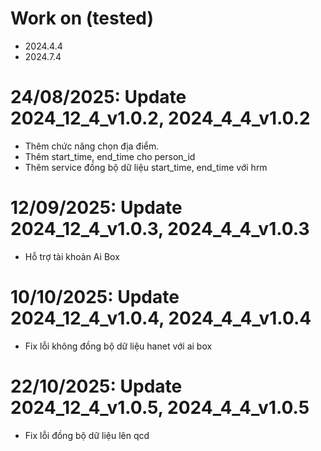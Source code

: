 # Work on (tested)
- 2024.4.4
- 2024.7.4

# 24/08/2025: Update 2024_12_4_v1.0.2, 2024_4_4_v1.0.2
- Thêm chức năng chọn địa điểm.
- Thêm start_time, end_time cho person_id
- Thêm service đồng bộ dữ liệu start_time, end_time với hrm

# 12/09/2025: Update 2024_12_4_v1.0.3, 2024_4_4_v1.0.3
- Hỗ trợ tài khoản Ai Box

# 10/10/2025: Update 2024_12_4_v1.0.4, 2024_4_4_v1.0.4
- Fix lỗi không đồng bộ dữ liệu hanet với ai box

# 22/10/2025: Update 2024_12_4_v1.0.5, 2024_4_4_v1.0.5
- Fix lỗi đồng bộ dữ liệu lên qcd

